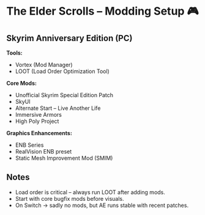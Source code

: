 # The Elder Scrolls – Modding Setup 🎮

## Skyrim Anniversary Edition (PC)
**Tools:**
- Vortex (Mod Manager)
- LOOT (Load Order Optimization Tool)

**Core Mods:**
- Unofficial Skyrim Special Edition Patch
- SkyUI
- Alternate Start – Live Another Life
- Immersive Armors
- High Poly Project

**Graphics Enhancements:**
- ENB Series
- RealVision ENB preset
- Static Mesh Improvement Mod (SMIM)

## Notes
- Load order is critical – always run LOOT after adding mods.  
- Start with core bugfix mods before visuals.  
- On Switch → sadly no mods, but AE runs stable with recent patches.
